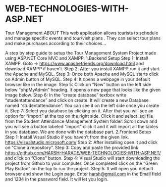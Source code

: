 # WEB-TECHNOLOGIES-WITH-ASP.NET
Tour Management 
*ABOUT*
This web application allows tourists to schedule and manage specific events and tour/visit plans . They can select tour plans and make purchases according to their choices...

A step by step guide to setup the Tour Management System Project made using ASP.NET Core MVC and XAMPP.
1.Backend Setup
Step 1: Install XAMPP.
Goto -> https://www.apachefriends.org/download.html and download XAMPP if haven’t.
Step 2: After you install XAMPP run it and start the Apache and MySQL.
Step 3: Once both Apache and MySQL starts click on Admin button of MySQL.
Step 4: It opens a webpage in your default browser like in the image.
Step 5: Click on “New” button on the left side below “phpMyAdmin” heading. It opens a new page that looks like the given image below.
Step 6: In the “create database” textbox write “studentattendance” and click on create. It will create  a new Database named “studentattendance”. You can see it on the left side once you create it.
Step 7: Select you database by clicking on it. After that you will see an option for “Import” at the top on the right side. Click it and select .sql file from the Student Attendance Management System folder. Scroll down and you will see a button labeled “import” click it and it will import all the tables in you database. 
We are done with the database part.
2.Frontend Setup 
Step 1: Install Visual Studio if you haven’t from the given link. https://visualstudio.microsoft.com/
Step 2: After installing open it and click on “Clone a repository”.
Step 3: Copy and paste the provided link https://github.com/HARSH-HARADE/WEB-TECHNOLOGIES-WITH-ASP.NET/ and click on “Clone” button.
Step 4: Visual Studio will start downloading the project from Github to your computer. Once completed click on the “Green Play Button” on the top to run the project.
Step 5: It will open you default browser and show the Login page. Enter harsh@gmail.com in the Email field and 1234 in the password field. It will let you login.

